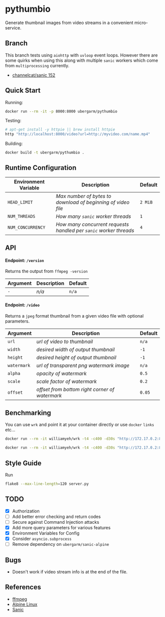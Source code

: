 pythumbio
===
Generate thumbnail images from video streams in a convenient micro-service.

## Branch
This branch tests using `aiohttp` with `uvloop` event loops. However there are some quirks when using this along with multiple `sanic` workers which come from `multiprocessing` currently.

* [channelcat/sanic 152](https://github.com/channelcat/sanic/issues/152)

## Quick Start
Running:
```bash
docker run --rm -it -p 8000:8000 ubergarm/pythumbio
```

Testing:
```bash
# apt-get install -y httpie || brew install httpie
http "http://localhost:8000/video?url=http://myvideo.com/name.mp4"
```

Building:
```bash
docker build -t ubergarm/pythumbio .
```

## Runtime Configuration
Environment Variable | Description | Default
--- | --- | ---
`HEAD_LIMIT` | *Max number of bytes to download of beginning of video file* | `2 MiB`
`NUM_THREADS` | *How many `sanic` worker threads* | `1`
`NUM_CONCURRENCY` | *How many concurrent requests handled per `sanic` worker threads* | `4`

## API
####  Endpoint: `/version`
Returns the output from `ffmpeg -version`

Argument | Description | Default
--- | --- | ---
`-` | *n/a* | `n/a`

####  Endpoint: `/video`
Returns a `jpeg` format thumbnail from a given video file with optional parameters.

Argument | Description | Default
--- | --- | ---
`url` | *url of video to thumbnail* | `n/a`
`width` | *desired width of output thumbnail* | `-1`
`height` | *desired height of output thumbnail* | `-1`
`watermark` | *url of transparent png watermark image* | `n/a`
`alpha` | *opacity of watermark* | `0.5`
`scale` | *scale factor of watermark* | `0.2`
`offset` | *offset from bottom right corner of watermark* | `0.05`

## Benchmarking
You can use `wrk` and point it at your container directly or use `docker` `links` etc...
```bash
docker run --rm -it williamyeh/wrk -t4 -c400 -d30s "http://172.17.0.2:8000/version"
```
```bash
docker run --rm -it williamyeh/wrk -t4 -c400 -d30s "http://172.17.0.2:8000/video?url=http://myvideo.com/name.mp4"
```

## Style Guide
Run
```bash
flake8 --max-line-length=120 server.py
```

## TODO
- [x] Authorization
- [ ] Add better error checking and return codes
- [ ] Secure against Command Injection attacks
- [x] Add more query parameters for various features
- [x] Environment Variables for Config
- [x] Consider `asyncio.subprocess`
- [ ] Remove dependency on `ubergarm/sanic-alpine`

## Bugs
* Doesn't work if video stream info is at the end of the file.

## References
* [ffmpeg](https://ffmpeg.org/)
* [Alpine Linux](https://alpinelinux.org/)
* [Sanic](https://github.com/channelcat/sanic)
